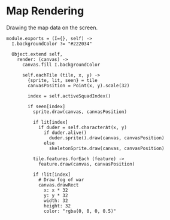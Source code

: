 Map Rendering
=============

Drawing the map data on the screen.

    module.exports = (I={}, self) ->
      I.backgroundColor ?= "#222034"

      Object.extend self,
        render: (canvas) ->
          canvas.fill I.backgroundColor

          self.eachTile (tile, x, y) ->
            {sprite, lit, seen} = tile
            canvasPosition = Point(x, y).scale(32)

            index = self.activeSquadIndex()

            if seen[index]
              sprite.draw(canvas, canvasPosition)

              if lit[index]
                if duder = self.characterAt(x, y)
                  if duder.alive()
                    duder.sprite().draw(canvas, canvasPosition)
                  else
                    skeletonSprite.draw(canvas, canvasPosition)

              tile.features.forEach (feature) ->
                feature.draw(canvas, canvasPosition)

              if !lit[index]
                # Draw fog of war
                canvas.drawRect
                  x: x * 32
                  y: y * 32
                  width: 32
                  height: 32
                  color: "rgba(0, 0, 0, 0.5)"
